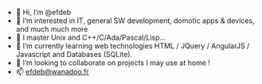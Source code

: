 - 👋 Hi, I’m @efdeb
- 👀 I’m interested in IT, general SW development, domotic apps & devices, and much much more
- 👀 I master Unix and C++/C/Ada/Pascal/Lisp...
- 🌱 I’m currently learning web technologies HTML / JQuery / AngularJS / Javascript and Databases (SQLite).
- 💞️ I’m looking to collaborate on projects I may use at home !
- 📫 efdeb@wanadoo.fr

<!---
efdeb/efdeb is a ✨ special ✨ repository because its `README.md` (this file) appears on your GitHub profile.
You can click the Preview link to take a look at your changes.
--->
